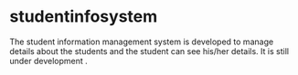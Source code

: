 # studentinfosystem
The student information management system is developed to manage details about the students and the student can see his/her details. It is still under development .
